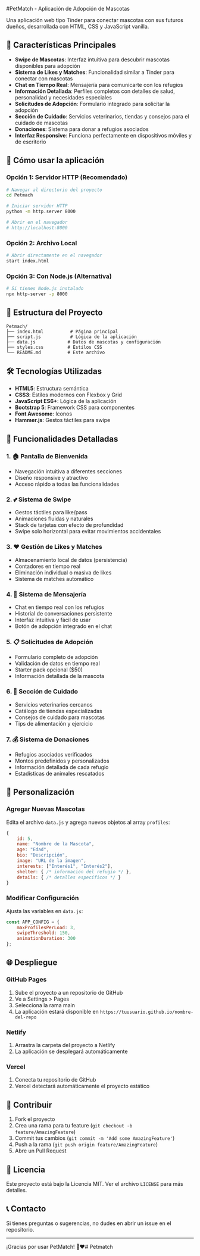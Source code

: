 #PetMatch - Aplicación de Adopción de Mascotas

Una aplicación web tipo Tinder para conectar mascotas con sus futuros dueños, desarrollada con HTML, CSS y JavaScript vanilla.

## 🐾 Características Principales

- **Swipe de Mascotas**: Interfaz intuitiva para descubrir mascotas disponibles para adopción
- **Sistema de Likes y Matches**: Funcionalidad similar a Tinder para conectar con mascotas
- **Chat en Tiempo Real**: Mensajería para comunicarte con los refugios
- **Información Detallada**: Perfiles completos con detalles de salud, personalidad y necesidades especiales
- **Solicitudes de Adopción**: Formulario integrado para solicitar la adopción
- **Sección de Cuidado**: Servicios veterinarios, tiendas y consejos para el cuidado de mascotas
- **Donaciones**: Sistema para donar a refugios asociados
- **Interfaz Responsive**: Funciona perfectamente en dispositivos móviles y de escritorio

## 🚀 Cómo usar la aplicación

### Opción 1: Servidor HTTP (Recomendado)
```bash
# Navegar al directorio del proyecto
cd Petmach

# Iniciar servidor HTTP
python -m http.server 8000

# Abrir en el navegador
# http://localhost:8000
```

### Opción 2: Archivo Local
```bash
# Abrir directamente en el navegador
start index.html
```

### Opción 3: Con Node.js (Alternativa)
```bash
# Si tienes Node.js instalado
npx http-server -p 8000
```

## 📁 Estructura del Proyecto

```
Petmach/
├── index.html          # Página principal
├── script.js           # Lógica de la aplicación
├── data.js            # Datos de mascotas y configuración
├── styles.css         # Estilos CSS
└── README.md          # Este archivo
```

## 🛠️ Tecnologías Utilizadas

- **HTML5**: Estructura semántica
- **CSS3**: Estilos modernos con Flexbox y Grid
- **JavaScript ES6+**: Lógica de la aplicación
- **Bootstrap 5**: Framework CSS para componentes
- **Font Awesome**: Iconos
- **Hammer.js**: Gestos táctiles para swipe

## 📱 Funcionalidades Detalladas

### 1. 🏠 Pantalla de Bienvenida
- Navegación intuitiva a diferentes secciones
- Diseño responsive y atractivo
- Acceso rápido a todas las funcionalidades

### 2. 💕 Sistema de Swipe
- Gestos táctiles para like/pass
- Animaciones fluidas y naturales
- Stack de tarjetas con efecto de profundidad
- Swipe solo horizontal para evitar movimientos accidentales

### 3. ❤️ Gestión de Likes y Matches
- Almacenamiento local de datos (persistencia)
- Contadores en tiempo real
- Eliminación individual o masiva de likes
- Sistema de matches automático

### 4. 💬 Sistema de Mensajería
- Chat en tiempo real con los refugios
- Historial de conversaciones persistente
- Interfaz intuitiva y fácil de usar
- Botón de adopción integrado en el chat

### 5. 📋 Solicitudes de Adopción
- Formulario completo de adopción
- Validación de datos en tiempo real
- Starter pack opcional ($50)
- Información detallada de la mascota

### 6. 🏥 Sección de Cuidado
- Servicios veterinarios cercanos
- Catálogo de tiendas especializadas
- Consejos de cuidado para mascotas
- Tips de alimentación y ejercicio

### 7. 💰 Sistema de Donaciones
- Refugios asociados verificados
- Montos predefinidos y personalizados
- Información detallada de cada refugio
- Estadísticas de animales rescatados

## 🎨 Personalización

### Agregar Nuevas Mascotas
Edita el archivo `data.js` y agrega nuevos objetos al array `profiles`:

```javascript
{
    id: 5,
    name: "Nombre de la Mascota",
    age: "Edad",
    bio: "Descripción",
    image: "URL de la imagen",
    interests: ["Interés1", "Interés2"],
    shelter: { /* información del refugio */ },
    details: { /* detalles específicos */ }
}
```

### Modificar Configuración
Ajusta las variables en `data.js`:

```javascript
const APP_CONFIG = {
    maxProfilesPerLoad: 3,
    swipeThreshold: 150,
    animationDuration: 300
};
```

## 🌐 Despliegue

### GitHub Pages
1. Sube el proyecto a un repositorio de GitHub
2. Ve a Settings > Pages
3. Selecciona la rama main
4. La aplicación estará disponible en `https://tuusuario.github.io/nombre-del-repo`

### Netlify
1. Arrastra la carpeta del proyecto a Netlify
2. La aplicación se desplegará automáticamente

### Vercel
1. Conecta tu repositorio de GitHub
2. Vercel detectará automáticamente el proyecto estático

## 🤝 Contribuir

1. Fork el proyecto
2. Crea una rama para tu feature (`git checkout -b feature/AmazingFeature`)
3. Commit tus cambios (`git commit -m 'Add some AmazingFeature'`)
4. Push a la rama (`git push origin feature/AmazingFeature`)
5. Abre un Pull Request

## 📄 Licencia

Este proyecto está bajo la Licencia MIT. Ver el archivo `LICENSE` para más detalles.

## 📞 Contacto

Si tienes preguntas o sugerencias, no dudes en abrir un issue en el repositorio.

---

¡Gracias por usar PetMatch! 🐾❤️#   P e t m a t c h 
 
 

